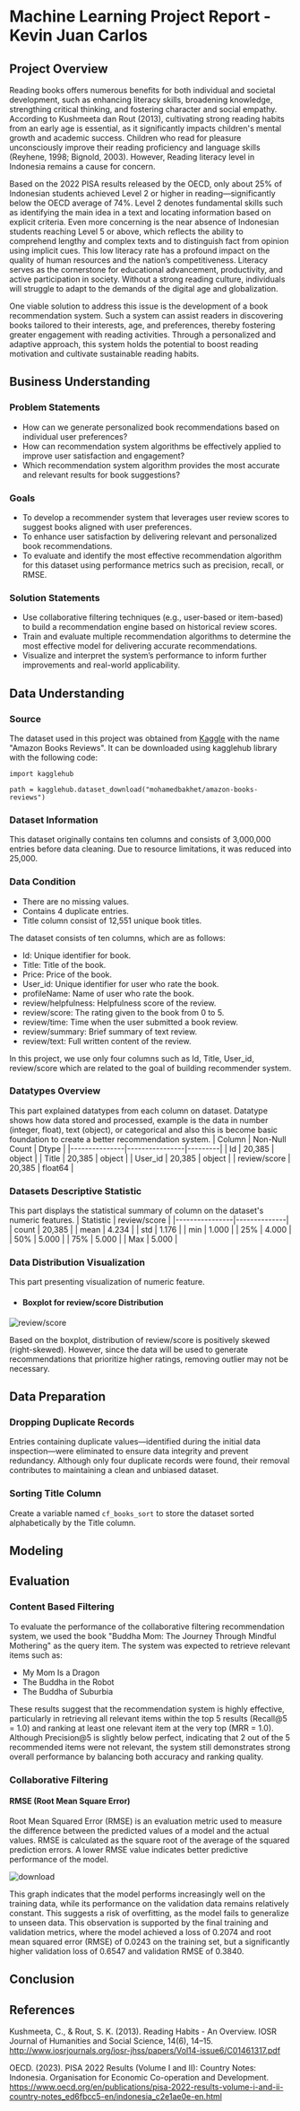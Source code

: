 # Machine Learning Project Report - Kevin Juan Carlos

## Project Overview
Reading books offers numerous benefits for both individual and societal development, such as enhancing literacy skills, broadening knowledge, strengthing critical thinking, and fostering character and social empathy. According to Kushmeeta dan Rout (2013), cultivating strong reading habits from an early age is essential, as it significantly impacts children's mental growth and academic success. Children who read for pleasure unconsciously improve their reading proficiency and language skills (Reyhene, 1998; Bignold, 2003). However, Reading literacy level in Indonesia remains a cause for concern.

Based on the 2022 PISA results released by the OECD, only about 25% of Indonesian students achieved Level 2 or higher in reading—significantly below the OECD average of 74%. Level 2 denotes fundamental skills such as identifying the main idea in a text and locating information based on explicit criteria. Even more concerning is the near absence of Indonesian students reaching Level 5 or above, which reflects the ability to comprehend lengthy and complex texts and to distinguish fact from opinion using implicit cues. This low literacy rate has a profound impact on the quality of human resources and the nation’s competitiveness. Literacy serves as the cornerstone for educational advancement, productivity, and active participation in society. Without a strong reading culture, individuals will struggle to adapt to the demands of the digital age and globalization.

One viable solution to address this issue is the development of a book recommendation system. Such a system can assist readers in discovering books tailored to their interests, age, and preferences, thereby fostering greater engagement with reading activities. Through a personalized and adaptive approach, this system holds the potential to boost reading motivation and cultivate sustainable reading habits.

## Business Understanding
### Problem Statements
- How can we generate personalized book recommendations based on individual user preferences?
- How can recommendation system algorithms be effectively applied to improve user satisfaction and engagement?
- Which recommendation system algorithm provides the most accurate and relevant results for book suggestions?

### Goals
- To develop a recommender system that leverages user review scores to suggest books aligned with user preferences.
- To enhance user satisfaction by delivering relevant and personalized book recommendations.
- To evaluate and identify the most effective recommendation algorithm for this dataset using performance metrics such as precision, recall, or RMSE.

### Solution Statements
- Use collaborative filtering techniques (e.g., user-based or item-based) to build a recommendation engine based on historical review scores.
- Train and evaluate multiple recommendation algorithms to determine the most effective model for delivering accurate recommendations.
- Visualize and interpret the system’s performance to inform further improvements and real-world applicability.

## Data Understanding
### Source
The dataset used in this project was obtained from [Kaggle](https://www.kaggle.com/datasets/mohamedbakhet/amazon-books-reviews) with the name "Amazon Books Reviews". It can be downloaded using kagglehub library with the following code:
```
import kagglehub

path = kagglehub.dataset_download("mohamedbakhet/amazon-books-reviews")
```

### Dataset Information
This dataset originally contains ten columns and consists of 3,000,000 entries before data cleaning. Due to resource limitations, it was reduced into 25,000. 

### Data Condition
- There are no missing values.
- Contains 4 duplicate entries.
- Title column consist of 12,551 unique book titles.

The dataset consists of ten columns, which are as follows:
- Id: Unique identifier for book.
- Title: Title of the book.
- Price: Price of the book.
- User_id: Unique identifier for user who rate the book.
- profileName: Name of user who rate the book.
- review/helpfulness: Helpfulness score of the review.
- review/score: The rating given to the book from 0 to 5.
- review/time: Time when the user submitted a book review.
- review/summary: Brief summary of text review.
- review/text: Full written content of the review.

In this project, we use only four columns such as Id, Title, User_id, review/score which are related to the goal of building recommender system.

### Datatypes Overview
This part explained datatypes from each column on dataset. Datatype shows how data stored and processed, example is the data in number (integer, float), text (object), or categorical and also this is become basic foundation to create a better recommendation system. 
| Column        | Non-Null Count | Dtype   |
|---------------|----------------|---------|
| Id            | 20,385         | object  |
| Title         | 20,385         | object  |
| User_id       | 20,385         | object  |
| review/score  | 20,385         | float64 |

### Datasets Descriptive Statistic
This part displays the statistical summary of column on the dataset's numeric features.
| Statistic      | review/score |
|----------------|--------------|
| count          | 20,385       |
| mean           | 4.234        |
| std            | 1.176        |
| min            | 1.000        |
| 25%            | 4.000        |
| 50%            | 5.000        |
| 75%            | 5.000        |
| Max            | 5.000        |

### Data Distribution Visualization
This part presenting visualization of numeric feature.

- #### Boxplot for review/score Distribution
![review/score](https://github.com/user-attachments/assets/bd77b2e3-183a-4836-9b6b-c6bfa5c47ac8)

Based on the boxplot, distribution of review/score is positively skewed (right-skewed). However, since the data will be used to generate recommendations that prioritize higher ratings, removing outlier may not be necessary.

## Data Preparation
### Dropping Duplicate Records
Entries containing duplicate values—identified during the initial data inspection—were eliminated to ensure data integrity and prevent redundancy. Although only four duplicate records were found, their removal contributes to maintaining a clean and unbiased dataset.

### Sorting Title Column
Create a variable named `cf_books_sort` to store the dataset sorted alphabetically by the Title column.

## Modeling

## Evaluation
### Content Based Filtering
To evaluate the performance of the collaborative filtering recommendation system, we used the book "Buddha Mom: The Journey Through Mindful Mothering" as the query item. The system was expected to retrieve relevant items such as:
- My Mom Is a Dragon
- The Buddha in the Robot
- The Buddha of Suburbia

These results suggest that the recommendation system is highly effective, particularly in retrieving all relevant items within the top 5 results (Recall@5 = 1.0) and ranking at least one relevant item at the very top (MRR = 1.0). Although Precision@5 is slightly below perfect, indicating that 2 out of the 5 recommended items were not relevant, the system still demonstrates strong overall performance by balancing both accuracy and ranking quality.

### Collaborative Filtering
#### RMSE (Root Mean Square Error)
Root Mean Squared Error (RMSE) is an evaluation metric used to measure the difference between the predicted values of a model and the actual values. RMSE is calculated as the square root of the average of the squared prediction errors. A lower RMSE value indicates better predictive performance of the model.

![download](https://github.com/user-attachments/assets/00de995d-f3e7-4e52-8ab2-af5eb76014c9)

This graph indicates that the model performs increasingly well on the training data, while its performance on the validation data remains relatively constant. This suggests a risk of overfitting, as the model fails to generalize to unseen data. This observation is supported by the final training and validation metrics, where the model achieved a loss of 0.2074 and root mean squared error (RMSE) of 0.0243 on the training set, but a significantly higher validation loss of 0.6547 and validation RMSE of 0.3840.

## Conclusion

## References
Kushmeeta, C., & Rout, S. K. (2013). Reading Habits - An Overview. IOSR Journal of Humanities and Social Science, 14(6), 14–15. http://www.iosrjournals.org/iosr-jhss/papers/Vol14-issue6/C01461317.pdf

OECD. (2023). PISA 2022 Results (Volume I and II): Country Notes: Indonesia. Organisation for Economic Co-operation and Development. https://www.oecd.org/en/publications/pisa-2022-results-volume-i-and-ii-country-notes_ed6fbcc5-en/indonesia_c2e1ae0e-en.html
